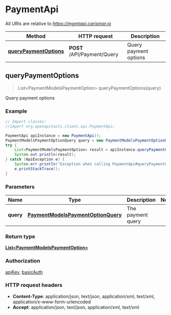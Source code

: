 # PaymentApi

All URIs are relative to *https://mgmtapi.carismar.io*

Method | HTTP request | Description
------------- | ------------- | -------------
[**queryPaymentOptions**](PaymentApi.md#queryPaymentOptions) | **POST** /API/Payment/Query | Query payment options



## queryPaymentOptions

> List&lt;PaymentModelsPaymentOption&gt; queryPaymentOptions(query)

Query payment options

### Example

```java
// Import classes:
//import org.openapitools.client.api.PaymentApi;

PaymentApi apiInstance = new PaymentApi();
PaymentModelsPaymentOptionQuery query = new PaymentModelsPaymentOptionQuery(); // PaymentModelsPaymentOptionQuery | The payment query
try {
    List<PaymentModelsPaymentOption> result = apiInstance.queryPaymentOptions(query);
    System.out.println(result);
} catch (ApiException e) {
    System.err.println("Exception when calling PaymentApi#queryPaymentOptions");
    e.printStackTrace();
}
```

### Parameters


Name | Type | Description  | Notes
------------- | ------------- | ------------- | -------------
 **query** | [**PaymentModelsPaymentOptionQuery**](PaymentModelsPaymentOptionQuery.md)| The payment query |

### Return type

[**List&lt;PaymentModelsPaymentOption&gt;**](PaymentModelsPaymentOption.md)

### Authorization

[apiKey](../README.md#apiKey), [basicAuth](../README.md#basicAuth)

### HTTP request headers

- **Content-Type**: application/json, text/json, application/xml, text/xml, application/x-www-form-urlencoded
- **Accept**: application/json, text/json, application/xml, text/xml

